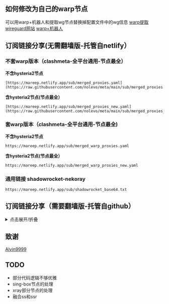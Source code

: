 


## 如何修改为自己的warp节点
可以用warp+机器人和提取wg节点替换掉配置文件中的wg信息
[warp提取wireguard网站](https://replit.com/@misaka-blog/wgcf-profile-generator)
[warp+机器人](https://t.me/generatewarpplusbot)

## 订阅链接分享(无需翻墙版-托管自netlify）
### 不套warp版本（clashmeta-全平台通用-节点最全）
**不含hysteria2节点**
```
[https://mareep.netlify.app/sub/merged_proxies.yaml](https://raw.githubusercontent.com/nolevo/meta/main/sub/merged_proxies.yaml)
```
**含hysteria2节点(节点最全）**
```
[https://mareep.netlify.app/sub/merged_proxies_new.yaml](https://raw.githubusercontent.com/nolevo/meta/main/sub/merged_proxies_new.yaml)
```
### 套warp版本（clashmeta-全平台通用-节点最全)
**不含hysteria2节点**
```
https://mareep.netlify.app/sub/merged_warp_proxies.yaml
```
**含hysteria2节点(节点最全）**
```
https://mareep.netlify.app/sub/merged_warp_proxies_new.yaml
```
### 通用链接 shadowrocket-nekoray
```
https://mareep.netlify.app/sub/shadowrocket_base64.txt
```

## 订阅链接分享（需要翻墙版-托管自github）
<details>
  <summary>点击展开/折叠</summary>
  
### 不套warp版本（clashmeta
```
https://raw.githubusercontent.com/vveg26/chromego_merge/main/sub/merged_proxies.yaml
```
### 套warp版本（clashmeta
```
https://raw.githubusercontent.com/vveg26/chromego_merge/main/sub/merged_warp_proxies.yaml
```
### 通用链接 shadowrocket-nekoray
```
https://raw.githubusercontent.com/vveg26/chromego_merge/main/sub/shadowrocket_base64.txt
```

</details>


## 致谢
[Alvin9999](https://github.com/Alvin9999/pac2/tree/master)

## TODO
- 部分代码逻辑不够优雅
- sing-box节点的处理
- xray部分节点的处理
- 融合ss和ssr


